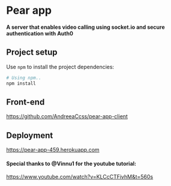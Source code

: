 # Pear app

**A server that enables video calling using socket.io and secure authentication with Auth0**

## Project setup

Use `npm` to install the project dependencies:

```bash
# Using npm..
npm install
```

## Front-end

https://github.com/AndreeaCcss/pear-app-client

## Deployment

https://pear-app-459.herokuapp.com

#### Special thanks to @Vinnu1 for the youtube tutorial:

https://www.youtube.com/watch?v=KLCcCTFivhM&t=560s
